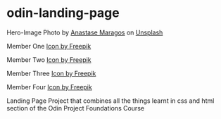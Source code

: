# odin-landing-page

Hero-Image 
Photo by <a href="https://unsplash.com/@visualsbyroyalz?utm_content=creditCopyText&utm_medium=referral&utm_source=unsplash">Anastase Maragos</a> on <a href="https://unsplash.com/photos/topless-man-in-black-pants-holding-black-and-yellow-exercise-equipment-fG0p4Qh_aWI?utm_content=creditCopyText&utm_medium=referral&utm_source=unsplash">Unsplash</a>

Member One
<a href="https://www.freepik.com/icon/man_4140048#fromView=keyword&page=1&position=3&uuid=d1d72a66-9734-4842-9ac0-28ecf2d41355">Icon by Freepik</a>
  
Member Two
<a href="https://www.freepik.com/icon/girl_4140076#fromView=resource_detail&position=3">Icon by Freepik</a>

Member Three
<a href="https://www.freepik.com/icon/boy_4140072#fromView=resource_detail&position=7">Icon by Freepik</a>

Member Four
<a href="freepik.com/icon/girl_4140069#fromView=resource_detail&position=9">Icon by Freepik</a>

Landing Page Project that combines all the things learnt in css and html section of the Odin Project Foundations Course